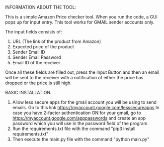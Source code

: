 INFORMATION ABOUT THE TOOL:

This is a simple Amazon Price checker tool. When you run the code, a GUI pops up for input entry.
This tool works for GMAIL sender accounts only.

The input fields consists of:
1. URL (The link of the product from Amazon)
2. Expected price of the product
3. Sender Email ID
4. Sender Email Password
5. Email ID of the receiver

Once all these fields are filled out, press the Input Button and then an email will be sent to the receiver with a notification  of either the price has dropped or the price is still high.


BASIC INSTALLATION:

1. Allow less secure apps for the gmail account you will be using to send emails. Go to this link https://myaccount.google.com/lesssecureapps
In case you have 2-factor authentication ON for your gmail, go to https://myaccount.google.com/apppasswords and create an app password which you will use in the password field of the program.
2. Run the requirements.txt file with the command "pip3 install requirements.txt"
3. Then execute the main.py file with the command "python main.py"

